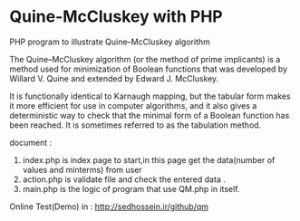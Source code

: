 # Quine-McCluskey with PHP
PHP program to illustrate Quine–McCluskey algorithm

The Quine–McCluskey algorithm (or the method of prime implicants) is a method used for minimization of Boolean functions that was developed by Willard V. Quine and extended by Edward J. McCluskey.

It is functionally identical to Karnaugh mapping, but the tabular form makes it more efficient for use in computer algorithms, and it also gives a deterministic way to check that the minimal form of a Boolean function has been reached. It is sometimes referred to as the tabulation method.


document : 
1. index.php is index page to start,in this page get the data(number of values and minterms) from user
2. action.php is validate file and check the entered data .
3. main.php is the logic of program that use QM.php in itself.
 
Online Test(Demo) in :
http://sedhossein.ir/github/qm
